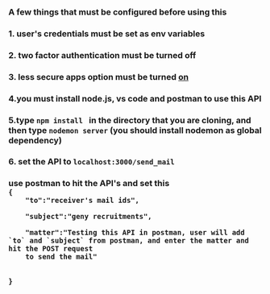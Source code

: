 <h3>A few things that must be configured before using this</h2>
<h3>1. user's credentials must be set as env variables</h3>
<h3>2. two factor authentication must be turned off </h3>
<h3>3. less secure apps option must be turned <a href="https://myaccount.google.com/lesssecureapps">on</a>
<h3>4.you must install node.js, vs code and postman to use this API</h3>
<h3>5.type <code>npm install </code> in the directory that you are cloning, and then type <code>nodemon server</code> (you should install nodemon as global dependency)</h3>
<h3>6. set the API to <code>localhost:3000/send_mail</code></h3>
<h3>use postman to hit the API's and set this <br><code>{
    "to":"receiver's mail ids",<br>
    "subject":"geny recruitments", <br>
    "matter":"Testing this API in postman, user will add `to` and `subject` from postman, and enter the matter and hit the POST request
    to send the mail" 
    
}</code></h3>
